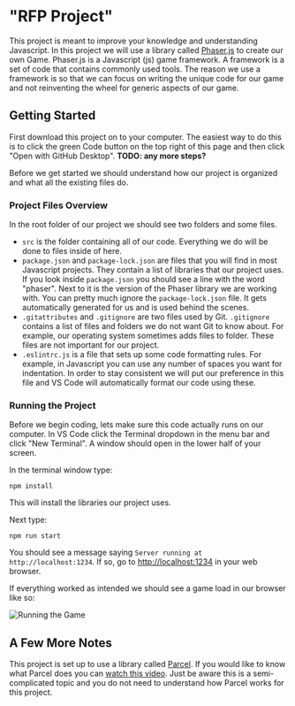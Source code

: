 # "RFP Project"

This project is meant to improve your knowledge and understanding Javascript. In this project we will use a library called [Phaser.js](https://phaser.io/) to create our own Game. Phaser.js is a Javascript (js) game framework. A framework is a set of code that contains commonly used tools. The reason we use a framework is so that we can focus on writing the unique code for our game and not reinventing the wheel for generic aspects of our game.

## Getting Started

First download this project on to your computer. The easiest way to do this is to click the green Code button on the top right of this page and then click "Open with GitHub Desktop". **TODO: any more steps?**

Before we get started we should understand how our project is organized and what all the existing files do.

### Project Files Overview

In the root folder of our project we should see two folders and some files.

- `src` is the folder containing all of our code. Everything we do will be done to files inside of here.
- `package.json` and `package-lock.json` are files that you will find in most Javascript projects. They contain a list of libraries that our project uses. If you look inside `package.json` you should see a line with the word "phaser". Next to it is the version of the Phaser library we are working with. You can pretty much ignore the `package-lock.json` file. It gets automatically generated for us and is used behind the scenes.
- `.gitattributes` and `.gitignore` are two files used by Git. `.gitignore` contains a list of files and folders we do not want Git to know about. For example, our operating system sometimes adds files to folder. These files are not important for our project.
- `.eslintrc.js` is a file that sets up some code formatting rules. For example, in Javascript you can use any number of spaces you want for indentation. In order to stay consistent we will put our preference in this file and VS Code will automatically format our code using these.

### Running the Project

Before we begin coding, lets make sure this code actually runs on our computer. In VS Code click the Terminal dropdown in the menu bar and click "New Terminal". A window should open in the lower half of your screen.

In the terminal window type:

`npm install`

This will install the libraries our project uses.

Next type:

`npm run start`

You should see a message saying `Server running at http://localhost:1234`. If so, go to [http://localhost:1234](localhost:1234) in your web browser.

If everything worked as intended we should see a game load in our browser like so:

![Running the Game](tutorial/images/running-the-game.png)

## A Few More Notes

This project is set up to use a library called [Parcel](https://parceljs.org/). If you would like to know what Parcel does you can [watch this video](https://www.youtube.com/watch?v=5IG4UmULyoA). Just be aware this is a semi-complicated topic and you do not need to understand how Parcel works for this project.